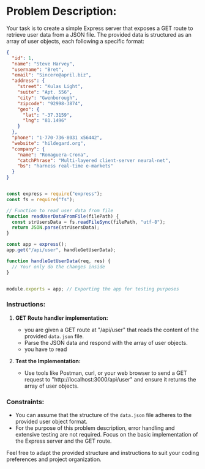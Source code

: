 # Problem Description:

Your task is to create a simple Express server that exposes a GET route to retrieve user data from a JSON file. The provided data is structured as an array of user objects, each following a specific format:
```json
{
  "id": 1,
  "name": "Steve Harvey",
  "username": "Bret",
  "email": "Sincere@april.biz",
  "address": {
    "street": "Kulas Light",
    "suite": "Apt. 556",
    "city": "Gwenborough",
    "zipcode": "92998-3874",
    "geo": {
      "lat": "-37.3159",
      "lng": "81.1496"
    }
  },
  "phone": "1-770-736-8031 x56442",
  "website": "hildegard.org",
  "company": {
    "name": "Romaguera-Crona",
    "catchPhrase": "Multi-layered client-server neural-net",
    "bs": "harness real-time e-markets"
  }
}

```

```js

const express = require("express");
const fs = require("fs");

// Function to read user data from file
function readUserDataFromFile(filePath) {
  const strUsersData = fs.readFileSync(filePath, "utf-8");
  return JSON.parse(strUsersData);
}

const app = express();
app.get("/api/user", handleGetUserData);

function handleGetUserData(req, res) {
  // Your only do the changes inside 
}


module.exports = app; // Exporting the app for testing purposes
```
### Instructions:

1. **GET Route handler implementation:**
    - you are given  a GET route at "/api/user" that reads the content of the provided `data.json` file.
    - Parse the JSON data and respond with the array of user objects.
    - you have to read 

4. **Test the Implementation:**
    - Use tools like Postman, curl, or your web browser to send a GET request to "http://localhost:3000/api/user" and ensure it returns the array of user objects.

### Constraints:

- You can assume that the structure of the `data.json` file adheres to the provided user object format.
- For the purpose of this problem description, error handling and extensive testing are not required. Focus on the basic implementation of the Express server and the GET route.

Feel free to adapt the provided structure and instructions to suit your coding preferences and project organization.
